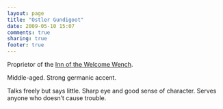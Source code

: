 ```yaml
---
layout: page
title: "Ostler Gundigoot"
date: 2009-05-10 15:07
comments: true
sharing: true
footer: true
---
```

Proprietor of the [Inn of the Welcome Wench](/places/inn-of-the-welcome-wench.html).

Middle-aged. Strong germanic accent.

Talks freely but says little. Sharp eye and good sense of character. Serves anyone who doesn’t cause trouble.